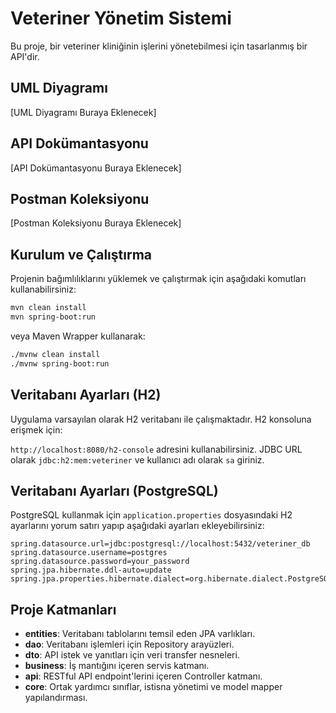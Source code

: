 # Veteriner Yönetim Sistemi

Bu proje, bir veteriner kliniğinin işlerini yönetebilmesi için tasarlanmış bir API'dir.

## UML Diyagramı

[UML Diyagramı Buraya Eklenecek]

## API Dokümantasyonu

[API Dokümantasyonu Buraya Eklenecek]

## Postman Koleksiyonu

[Postman Koleksiyonu Buraya Eklenecek]

## Kurulum ve Çalıştırma

Projenin bağımlılıklarını yüklemek ve çalıştırmak için aşağıdaki komutları kullanabilirsiniz:

```bash
mvn clean install
mvn spring-boot:run
```

veya Maven Wrapper kullanarak:

```bash
./mvnw clean install
./mvnw spring-boot:run
```

## Veritabanı Ayarları (H2)

Uygulama varsayılan olarak H2 veritabanı ile çalışmaktadır. H2 konsoluna erişmek için:

`http://localhost:8080/h2-console` adresini kullanabilirsiniz. JDBC URL olarak `jdbc:h2:mem:veteriner` ve kullanıcı adı olarak `sa` giriniz.

## Veritabanı Ayarları (PostgreSQL)

PostgreSQL kullanmak için `application.properties` dosyasındaki H2 ayarlarını yorum satırı yapıp aşağıdaki ayarları ekleyebilirsiniz:

```properties
spring.datasource.url=jdbc:postgresql://localhost:5432/veteriner_db
spring.datasource.username=postgres
spring.datasource.password=your_password
spring.jpa.hibernate.ddl-auto=update
spring.jpa.properties.hibernate.dialect=org.hibernate.dialect.PostgreSQLDialect
```

## Proje Katmanları

- **entities**: Veritabanı tablolarını temsil eden JPA varlıkları.
- **dao**: Veritabanı işlemleri için Repository arayüzleri.
- **dto**: API istek ve yanıtları için veri transfer nesneleri.
- **business**: İş mantığını içeren servis katmanı.
- **api**: RESTful API endpoint'lerini içeren Controller katmanı.
- **core**: Ortak yardımcı sınıflar, istisna yönetimi ve model mapper yapılandırması.
